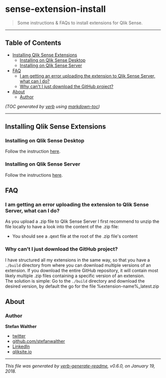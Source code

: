 # sense-extension-install

> Some instructions & FAQs to install extensions for Qlik Sense.

---

## Table of Contents

- [Installing Qlik Sense Extensions](#installing-qlik-sense-extensions)
  * [Installing on Qlik Sense Desktop](#installing-on-qlik-sense-desktop)
  * [Installing on Qlik Sense Server](#installing-on-qlik-sense-server)
- [FAQ](#faq)
  * [I am getting an error uploading the extension to Qlik Sense Server, what can I do?](#i-am-getting-an-error-uploading-the-extension-to-qlik-sense-server-what-can-i-do)
  * [Why can't I just download the GitHub project?](#why-cant-i-just-download-the-github-project)
- [About](#about)
  * [Author](#author)

_(TOC generated by [verb](https://github.com/verbose/verb) using [markdown-toc](https://github.com/jonschlinkert/markdown-toc))_

---

## Installing Qlik Sense Extensions

### Installing on Qlik Sense Desktop

Follow the instruction [here](http://help.qlik.com/en-US/sense-developer/September2017/Subsystems/Extensions/Content/Howtos/deploy-extensions.htm).

### Installing on Qlik Sense Server

Follow the instructions [here](http://help.qlik.com/en-US/sense-developer/September2017/Subsystems/Extensions/Content/Howtos/deploy-extensions.htm).

## FAQ

### I am getting an error uploading the extension to Qlik Sense Server, what can I do?  

As you upload a .zip file to Qlik Sense Server I first recommend to unzip the file locally to have a look into the content of the .zip file:

- You should see a .qext file at the root of the .zip file's content

### Why can't I just download the GitHub project?  

I have structured all my extensions in the same way, so that you have a `./build` directory from where you can download multiple versions of an extension.
If you download the entire GitHub repository, it will contain most likely multiple .zip files containing a specific version of an extension.  
The solution is simple: Go to the `./build` directory and download the desired version, by default the go for the file %extension-name%_latest.zip

## About

### Author
**Stefan Walther**

* [twitter](http://twitter.com/waltherstefan)  
* [github.com/stefanwalther](http://github.com/stefanwalther) 
* [LinkedIn](https://www.linkedin.com/in/stefanwalther/) 
* [qliksite.io](http://qliksite.io)

***

_This file was generated by [verb-generate-readme](https://github.com/verbose/verb-generate-readme), v0.6.0, on January 19, 2018._

